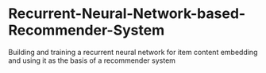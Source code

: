 # Recurrent-Neural-Network-based-Recommender-System
Building and training a recurrent neural network for item content embedding and using it as the basis of a recommender system
